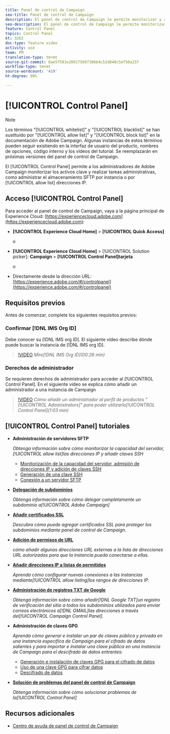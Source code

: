 ```yaml
---
title: Panel de control de Campaign
seo-title: Panel de control de Campaign
description: El panel de control de Campaign le permite monitorizar y administrar su almacenamiento SFTP por instancia y direcciones IP de lista de permitidos.
seo-description: El panel de control de Campaign le permite monitorizar y administrar su almacenamiento SFTP por instancia y direcciones IP de lista de permitidos.
feature: Control Panel
topics: Control Panel
kt: 3262
doc-type: feature video
activity: use
team: PM
translation-type: tm+mt
source-git-commit: 8ae5f581e289175697306b4c52d840c5ef50a237
workflow-type: tm+mt
source-wordcount: '419'
ht-degree: 98%

---
```



# [!UICONTROL Control Panel]

>[!NOTE]
>
>Los términos &quot;[!UICONTROL whitelist]&quot; y &quot;[!UICONTROL blacklist]&quot; se han sustituido por &quot;[!UICONTROL allow list]&quot; y &quot;[!UICONTROL block list]&quot; en la documentación de Adobe Campaign.
>Algunas instancias de estos términos pueden seguir existiendo en la interfaz de usuario del producto, nombres de opciones, código interno y los vídeos del tutorial. Se reemplazarán en próximas versiones del panel de control de Campaign.

El [!UICONTROL Control Panel] permite a los administradores de Adobe Campaign monitorizar los activos clave y realizar tareas administrativas, como administrar el almacenamiento SFTP por instancia o por [!UICONTROL allow list] direcciones IP.

## Acceso [!UICONTROL Control Panel]

Para acceder al panel de control de Campaign, vaya a la página principal de Experience Cloud: [https://experiencecloud.adobe.com](https://experiencecloud.adobe.com):

* **[!UICONTROL Experience Cloud Home]** > **[!UICONTROL Quick Access]**

   o
* **[!UICONTROL Experience Cloud Home]**  > [!UICONTROL Solution picker]: **Campaign** > **[!UICONTROL Control Panel]tarjeta**

   o

* Directamente desde la dirección URL: [https://experience.adobe.com/#/controlpanel](https://experience.adobe.com/#/controlpanel)

## Requisitos previos

Antes de comenzar, complete los siguientes requisitos previos:

### Confirmar [!DNL IMS Org ID]

Debe conocer su [!DNL IMS org ID]. El siguiente vídeo describe dónde puede buscar la instancia de [!DNL IMS org ID].

>[!VIDEO](https://video.tv.adobe.com/v/27183?quality=12)
*Mire[!DNL IMS Org ID](00:26 min)*

### Derechos de administrador

Se requieren derechos de administrador para acceder al [!UICONTROL Control Panel].
En el siguiente vídeo se explica cómo añadir un administrador a una instancia de Campaign

>[!VIDEO](https://video.tv.adobe.com/v/27147?quality=12)
*Cómo añadir un administrador al perfil de productos &quot;[!UICONTROL Administrators]&quot; para poder utilizarlo[!UICONTROL Control Panel](1:03 min)*

## [!UICONTROL Control Panel] tutoriales

* **Administración de servidores SFTP**

   *Obtenga información sobre cómo monitorizar la capacidad del servidor,[!UICONTROL allow list]las direcciones IP y añadir claves SSH*

   * [Monitorización de la capacidad del servidor, admisión de direcciones IP y adición de claves SSH](/help/acc/monitoring-campaign-classic/control-panel/monitoring-server-capacity-allow-listing-adding-ssh-key.md)
   * [Generación de una clave SSH](/help/acc/monitoring-campaign-classic/control-panel/generate-ssh-key.md)
   * [Conexión a un servidor SFTP](/help/acc/monitoring-campaign-classic/control-panel/connect-to-sftp-server.md)

* **[Delegación de subdominios](/help/acc/monitoring-campaign-classic/control-panel/subdomain-delegation.md)**

   *Obtenga información sobre cómo delegar completamente un subdominio a[!UICONTROL Adobe Campaign]*

* **[Añadir certificados SSL](/help/acc/monitoring-campaign-classic/control-panel/adding-ssl-certificates.md)**

   *Descubra cómo puede agregar certificados SSL para proteger los subdominios mediante panel de control de Campaign.*

* **[Adición de permisos de URL](/help/acc/monitoring-campaign-classic/control-panel/adding-url-permissions.md)**

   *cómo añadir algunas direcciones URL externas a la lista de direcciones URL autorizadas para que la instancia pueda conectarse a ellas.*

* **[Añadir direcciones IP a listas de permitidos](/help/acc/monitoring-campaign-classic/control-panel/ip-allow-listing.md)**

   *Aprenda cómo configurar nuevas conexiones a las instancias mediante[!UICONTROL allow listing]los rangos de direcciones IP.*

* **[Administración de registros TXT de Google](/help/acc/monitoring-campaign-classic/control-panel/google-txt-record-management.md)**

   *Obtenga información sobre cómo añadir[!DNL Google TXT]un registro de verificación del sitio a todos los subdominios utilizados para enviar correos electrónicos a[!DNL GMAIL]las direcciones a través del[!UICONTROL Campaign Control Panel].*

* **Administración de claves GPG**

   *Aprenda cómo generar e instalar un par de claves pública y privada en una instancia específica de Campaign para el cifrado de datos salientes y para importar e instalar una clave pública en una instancia de Campaign para el descifrado de datos entrantes:*

   * [Generación e instalación de claves GPG para el cifrado de datos](./gpg-key-management/generating-and-installing-gpg-keys-for-data-encryption.md)
   * [Uso de una clave GPG para cifrar datos](./gpg-key-management/using-a-gpg-key-to-encrypt-data.md)
   * [Descifrado de datos](./gpg-key-management/decrypting-data.md)

* **[Solución de problemas del panel de control de Campaign](/help/acc/monitoring-campaign-classic/control-panel/trouble-shooting.md)**

   *Obtenga información sobre cómo solucionar problemas de la[!UICONTROL Control Panel]*

## Recursos adicionales

* [Centro de ayuda de panel de control de Campaign](https://docs.adobe.com/content/help/es-ES/control-panel/using/control-panel-home.html)
